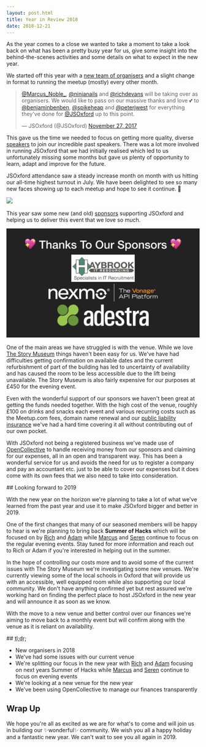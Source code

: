 ```yaml
---
layout: post.html
title: Year in Review 2018
date: 2018-12-21
---
```


As the year comes to a close we wanted to take a moment to take a look back on what has been a pretty busy year for us, give some insight into the behind-the-scenes activities and some details on what to expect in the new year.

We started off this year with a [new team of organisers](https://twitter.com/JSOxford/status/935082370683822080) and a slight change in format to running the meetup (mostly) every other month.

<blockquote class="twitter-tweet" data-conversation="none" data-dnt="true"><p lang="en" dir="ltr"><a href="https://twitter.com/Marcus_Noble_?ref_src=twsrc%5Etfw">@Marcus_Noble_</a>, <a href="https://twitter.com/ninjanails?ref_src=twsrc%5Etfw">@ninjanails</a> and <a href="https://twitter.com/richdevans?ref_src=twsrc%5Etfw">@richdevans</a> will be taking over as organisers. We would like to pass on our massive thanks and love 💕 to <a href="https://twitter.com/benjaminbenben?ref_src=twsrc%5Etfw">@benjaminbenben</a>, <a href="https://twitter.com/spikeheap?ref_src=twsrc%5Etfw">@spikeheap</a> and <a href="https://twitter.com/peterjwest?ref_src=twsrc%5Etfw">@peterjwest</a> for everything they&#39;ve done for <a href="https://twitter.com/JSOxford?ref_src=twsrc%5Etfw">@JSOxford</a> up to this point.</p>&mdash; JSOxford (@JSOxford) <a href="https://twitter.com/JSOxford/status/935082370683822080?ref_src=twsrc%5Etfw">November 27, 2017</a></blockquote> <script async src="https://platform.twitter.com/widgets.js" charset="utf-8"></script>

This gave us the time we needed to focus on getting more quality, diverse [speakers](/speakers/) to join our incredible past speakers. There was a lot more involved in running JSOxford that we had initially realised which led to us unfortunately missing some months but gave us plenty of opportunity to learn, adapt and improve for the future.

JSOxford attendance saw a steady increase month on month with us hitting our all-time highest turnout in July. We have been delighted to see so many new faces showing up to each meetup and hope to see it continue. 💖

![](https://pbs.twimg.com/media/DYVRLYTWkAAhoQZ.jpg:small)

This year saw some new (and old) [sponsors](/sponsors/) supporting JSOxford and helping us to deliver this event that we love so much.

![](/images/JSOxford-July-Sponsors.001.jpeg)

One of the main areas we have struggled is with the venue. While we love [The Story Museum](https://www.storymuseum.org.uk/) things haven't been easy for us. We've have had difficulties getting confirmation on available dates and the current refurbishment of part of the building has led to uncertainty of availability and has caused the room to be less accessible due to the lift being unavailable. The Story Museum is also fairly expensive for our purposes at £450 for the evening event.

Even with the wonderful support of our sponsors we haven't been great at getting the funds needed together. With the high cost of the venue, roughly £100 on drinks and snacks each event and various recurring costs such as the Meetup.com fees, domain name renewal and our [public liability insurance](https://withjack.co.uk) we've had a hard time covering it all without contributing out of our own pocket.

With JSOxford not being a registered business we've made use of [OpenCollective](https://opencollective.com/jsoxford) to handle receiving money from our sponsors and claiming for our expenses, all in an open and transparent way. This has been a wonderful service for us and avoids the need for us to register a company and pay an accountant etc. just to be able to cover our expenses but it does come with its own fees that we also need to take into consideration.

## Looking forward to 2019

With the new year on the horizon we're planning to take a lot of what we've learned from the past year and use it to make JSOxford bigger and better in 2019.

One of the first changes that many of our seasoned members will be happy to hear is we're planning to bring back **Summer of Hacks** which will be focused on by [Rich](https://twitter.com/richdevans) and [Adam](https://twitter.com/BaronVonLeskis) while [Marcus](https://twitter.com/Marcus_Noble_) and [Seren](https://twitter.com/ninjanails) continue to focus on the regular evening events. Stay tuned for more information and reach out to Rich or Adam if you're interested in helping out in the summer.

In the hope of controlling our costs more and to avoid some of the current issues with The Story Museum we're investigating some new venues. We're currently viewing some of the local schools in Oxford that will provide us with an accessible, well equipped room while also supporting our local community. We don't have anything confirmed yet but rest assured we're working hard on finding the perfect place to host JSOxford in the new year and will announce it as soon as we know.

With the move to a new venue and better control over our finances we're aiming to move back to a monthly event but will confirm along with the venue as it is reliant on availability.

## <abbr title="Too long, didn't read">tl;dr;</abbr>

* New organisers in 2018
* We've had some issues with our current venue
* We're splitting our focus in the new year with [Rich](https://twitter.com/richdevans) and [Adam](https://twitter.com/BaronVonLeskis) focusing on next years Summer of Hacks while [Marcus](https://twitter.com/Marcus_Noble_) and [Seren](https://twitter.com/ninjanails) continue to focus on evening events
* We're looking at a new venue for the new year
* We've been using OpenCollective to manage our finances transparently


## Wrap Up

We hope you're all as excited as we are for what's to come and will join us in building our ✨wonderful✨ community. We wish you all a happy holiday and a fantastic new year. We can't wait to see you all again in 2019.
